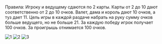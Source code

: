 Правила:
Игроку и ведущему сдаются по 2 карты.
Карты от 2 до 10 дают соответственно от 2 до 10 очков. Валет, дама и король дают 10 очков, а туз дает 11.
Цель игры в каждой раздаче набрать на руку сумму очков больше ведущего, но не больше 21.
За каждую победу игрок получает 100 очков. За проигрышь отнимается 100 очков.

![1](https://github.com/VRdcvt/Card-game-21/assets/139410086/3935cc88-8651-4564-a453-5abc814da9a1)
![2](https://github.com/VRdcvt/Card-game-21/assets/139410086/06dba74f-44ca-48e9-8b03-c3695f18365f)
![3](https://github.com/VRdcvt/Card-game-21/assets/139410086/12168d09-dddd-480c-af7e-68c6c0c36d47)
